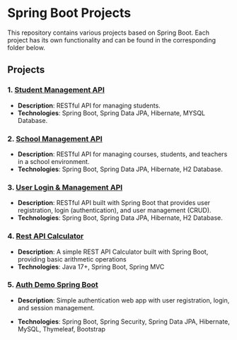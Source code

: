 # Spring Boot Projects

This repository contains various projects based on Spring Boot.  Each project has its own functionality and can be found in the corresponding folder below.

## Projects

### 1. [Student Management API](./Project1/Student%20Management%20API)
   - **Description**: RESTful API for managing students.
   - **Technologies**: Spring Boot, Spring Data JPA, Hibernate, MYSQL Database.

### 2. [School Management API](./Project1/Student%20Management%20API)
   - **Description**: RESTful API for managing courses, students, and teachers in a school environment.
   - **Technologies**: Spring Boot, Spring Data JPA, Hibernate, H2 Database.

### 3. [User Login & Management API](./Project3/User%20Login%20&%20Management%20API)
  - **Description**: RESTful API built with Spring Boot that provides user registration, login (authentication), and user management (CRUD).
  - **Technologies**: Spring Boot, Spring Data JPA, Hibernate, H2 Database.

### 4. [Rest API Calculator](./Project4/Calculator)
  - **Description**: A simple REST API Calculator built with Spring Boot, providing basic arithmetic operations
  - **Technologies**: Java 17+, Spring Boot, Spring MVC

### 5. [Auth Demo Spring Boot](./Project5/auth-demo-springboot)

- **Description**: Simple authentication web app with user registration, login, and session management.

- **Technologies**: Spring Boot, Spring Security, Spring Data JPA, Hibernate, MySQL, Thymeleaf, Bootstrap


 

